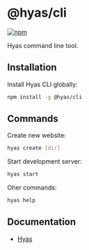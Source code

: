 # @hyas/cli
[![npm](https://img.shields.io/npm/v/@hyas/cli.svg?style=flat-square)](https://www.npmjs.com/package/@hyas/cli)

Hyas command line tool.

## Installation

Install Hyas CLI globally:

```bash
npm install -g @hyas/cli
```

## Commands

Create new website:

```bash
hyas create [dir]
```

Start development server:

```bash
hyas start
```

Oher commands:

```bash
hyas help
```

## Documentation
- [Hyas](https://gethyas.com/)
